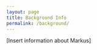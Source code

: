 ```yaml
---
layout: page
title: Background Info
permalink: /background/
---
```


[Insert information about Markus]
